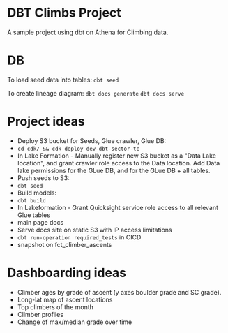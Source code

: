 # DBT Climbs Project
A sample project using dbt on Athena for Climbing data.

# DB

To load seed data into tables:
`dbt seed`


To create lineage diagram:
`dbt docs generate`
`dbt docs serve`


# Project ideas
- Deploy S3 bucket for Seeds, Glue crawler, Glue DB:
- `cd cdk/ && cdk deploy dev-dbt-sector-tc`
- In  Lake Formation - Manually register new S3 bucket as a "Data Lake location", and grant crawler role access to the Data location. Add Data lake permissions for the GLue DB, and for the GLue DB + all tables.
- Push seeds to S3:
- `dbt seed`
- Build models:
- `dbt build`
- In Lakeformation - Grant Quicksight service role access to all relevant Glue tables
- main page docs
- Serve docs site on static S3 with IP access limitations
- `dbt run-operation required_tests` in CICD
- snapshot on fct_climber_ascents


# Dashboarding ideas

- Climber ages by grade of ascent (y axes boulder grade and SC grade).
- Long-lat map of ascent locations
- Top climbers of the month
- Climber profiles
- Change of max/median grade over time
